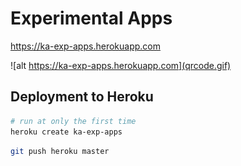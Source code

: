 # Experimental Apps

https://ka-exp-apps.herokuapp.com

![alt https://ka-exp-apps.herokuapp.com](qrcode.gif)

## Deployment to Heroku

```sh
# run at only the first time
heroku create ka-exp-apps
```

```sh
git push heroku master
```
